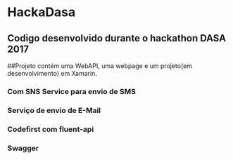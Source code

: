 # HackaDasa

## Codigo desenvolvido durante o hackathon DASA 2017

##Projeto contém uma WebAPI, uma webpage e um projeto(em desenvolvimento) em Xamarin.

### Com SNS Service para envio de SMS 
### Serviço de envio de E-Mail 
### Codefirst com fluent-api 
### Swagger 



